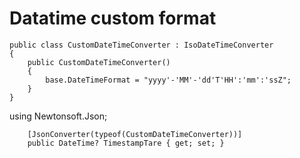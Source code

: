 # Datatime custom format

```
public class CustomDateTimeConverter : IsoDateTimeConverter
{
    public CustomDateTimeConverter()
    {
        base.DateTimeFormat = "yyyy'-'MM'-'dd'T'HH':'mm':'ssZ";
    }
}
```

using Newtonsoft.Json;

```
    [JsonConverter(typeof(CustomDateTimeConverter))]
    public DateTime? TimestampTare { get; set; }
```

